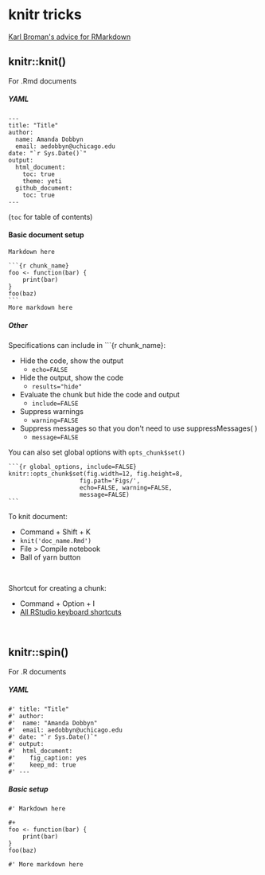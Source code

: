 # knitr tricks

[Karl Broman's advice for RMarkdown](http://kbroman.org/knitr_knutshell/pages/Rmarkdown.html)

## knitr::knit()
For .Rmd documents

##### YAML
	---
	title: "Title"
	author:
	  name: Amanda Dobbyn
	  email: aedobbyn@uchicago.edu
	date: "`r Sys.Date()`"
	output: 
	  html_document:
	    toc: true
	    theme: yeti
	  github_document:
	    toc: true
	---
(`toc` for table of contents)

#### Basic document setup 

	Markdown here
	
	```{r chunk_name}
	foo <- function(bar) {
		print(bar)
	}
	foo(baz)
	```
	More markdown here


##### Other

Specifications can include in ```{r chunk_name}:

* Hide the code, show the output
	* `echo=FALSE`
* Hide the output, show the code
	* `results="hide"`
* Evaluate the chunk but hide the code and output
	* `include=FALSE`
* Suppress warnings
	* `warning=FALSE`
* Suppress messages so that you don't need to use suppressMessages( )
	* `message=FALSE`

You can also set global options with `opts_chunk$set()`

	```{r global_options, include=FALSE}
	knitr::opts_chunk$set(fig.width=12, fig.height=8,
						fig.path='Figs/',
						echo=FALSE, warning=FALSE,
						message=FALSE)
	```

To knit document:

* Command + Shift + K
* `knit('doc_name.Rmd')`
* File > Compile notebook
* Ball of yarn button

<br>	

	
Shortcut for creating a chunk:

* Command + Option + I
* [All RStudio keyboard shortcuts](https://support.rstudio.com/hc/en-us/articles/200711853-Keyboard-Shortcuts)

<br>





## knitr::spin()
For .R documents

##### YAML

	#' title: "Title"
	#' author: 
	#'  name: "Amanda Dobbyn"
	#'  email: aedobbyn@uchicago.edu
	#' date: "`r Sys.Date()`"
	#' output:
	#'  html_document:
	#'    fig_caption: yes
	#'    keep_md: true
	#' ---
	
##### Basic setup


	#' Markdown here
	
	#+
	foo <- function(bar) {
		print(bar)
	}
	foo(baz)
	
	#' More markdown here




